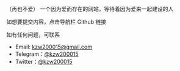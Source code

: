 （再也不爱）
一个因为爱而存在的网站，等待着因为爱来一起建设的人

如想要提交内容，点击导航栏 Github 链接

如有任何问题，可联系
- Email: [kzw200015@gmail.com](mailto:kzw200015@gmail.com)
- Telegram：[@kzw200015](https://t.me/kzw200015)
- Twitter：[@kzw200015](https://twitter.com/kzw200015)